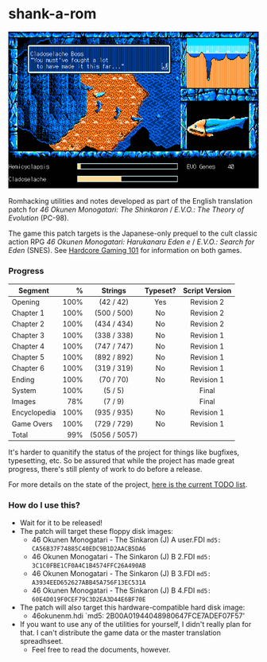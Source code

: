 # shank-a-rom
![screen from mid-Chapter 1, translated](img/evidence_02.png)

Romhacking utilities and notes developed as part of the English translation patch for *46 Okunen Monogatari: The Shinkaron* / *E.V.O.: The Theory of Evolution* (PC-98).

The game this patch targets is the Japanese-only prequel to the cult classic action RPG *46 Okunen Monogatari: Harukanaru Eden e* / *E.V.O.: Search for Eden* (SNES). See [Hardcore Gaming 101](http://www.hardcoregaming101.net/46okunen/46okunen.htm) for information on both games.

### Progress
| Segment      | %    | Strings      | Typeset? | Script Version |
| -------------|-----:|:------------:|:--------:|:--------------:|
| Opening      |100%  |  (42 / 42)   | Yes      | Revision 2     |
| Chapter 1    |100%  | (500 / 500)  | No       | Revision 2     |
| Chapter 2    |100%  | (434 / 434)  | No       | Revision 2     |
| Chapter 3    |100%  | (338 / 338)  | No       | Revision 1     |
| Chapter 4    |100%  | (747 / 747)  | No       | Revision 1     |
| Chapter 5    |100%  | (892 / 892)  | No       | Revision 1     |
| Chapter 6    |100%  | (319 / 319)  | No       | Revision 1     |
| Ending       |100%  |  (70 / 70)   | No       | Revision 1     |
| System       |100%  |   (5 / 5)    |          | Final          |
| Images       | 78%  |   (7 / 9)    |          | Final          |
| Encyclopedia |100%  | (935 / 935)  | No       | Revision 1     |
| Game Overs   |100%  | (729 / 729)  | No       | Revision 1     |
| Total        | 99%  |(5056 / 5057) |          |                |

It's harder to quanitify the status of the project for things like bugfixes, typesetting, etc. So be assured that while the project has made great progress, there's still plenty of work to do before a release.

For more details on the state of the project, [here is the current TODO list](../master/todo.md).

### How do I use this?
* Wait for it to be released!
* The patch will target these floppy disk images:
	* 46 Okunen Monogatari - The Sinkaron (J) A user.FDI `md5: CA56B37F74885C40EDC9B1D2AACB5DA6`
	* 46 Okunen Monogatari - The Sinkaron (J) B 2.FDI `md5: 3C1C0FBE1CF0A4C1B4574FFC26A490AB`
	* 46 Okunen Monogatari - The Sinkaron (J) B 3.FDI `md5: A3934EED652627ABB45A756F13EC531A`
	* 46 Okunen Monogatari - The Sinkaron (J) B 4.FDI `md5: 60E4D019F0CEF79C3D2EA3D44E6BF70E`
* The patch will also target this hardware-compatible hard disk image:
	* 46okunenm.hdi `md5: 2B00A01944048980647FCE7ADEF07F57'
* If you want to use any of the utilities for yourself, I didn't really plan for that. I can't distribute the game data or the master translation spreadhseet.
	* Feel free to read the documents, however.